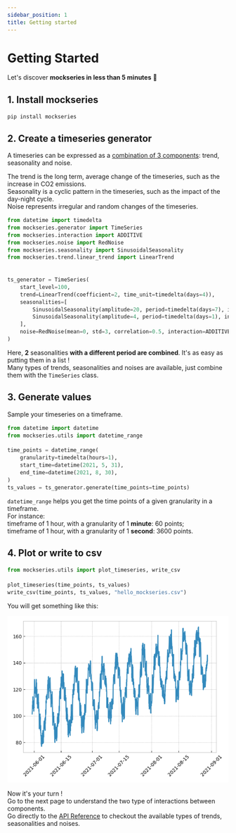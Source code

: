 ```yaml
---
sidebar_position: 1
title: Getting started
---
```


# Getting Started

Let's discover **mockseries in less than 5 minutes** 🚀

## 1. Install mockseries

```shell
pip install mockseries
```

## 2. Create a timeseries generator

A timeseries can be expressed as a [combination of 3 components](https://otexts.com/fpp2/components.html): trend, seasonality and noise.  

The trend is the long term, average change of the timeseries, such as the increase in CO2 emissions.  
Seasonality is a cyclic pattern in the timeseries, such as the impact of the day-night cycle.  
Noise represents irregular and random changes of the timeseries.   

```python
from datetime import timedelta
from mockseries.generator import TimeSeries
from mockseries.interaction import ADDITIVE
from mockseries.noise import RedNoise
from mockseries.seasonality import SinusoidalSeasonality
from mockseries.trend.linear_trend import LinearTrend


ts_generator = TimeSeries(
    start_level=100,
    trend=LinearTrend(coefficient=2, time_unit=timedelta(days=4)),
    seasonalities=[
        SinusoidalSeasonality(amplitude=20, period=timedelta(days=7), interaction=ADDITIVE),
        SinusoidalSeasonality(amplitude=4, period=timedelta(days=1), interaction=ADDITIVE),
    ],
    noise=RedNoise(mean=0, std=3, correlation=0.5, interaction=ADDITIVE),
)
```  
Here, **2** seasonalities **with a different period are combined**. It's as easy as putting them in a list !  
Many types of trends, seasonalities and noises are available, just combine them with the `TimeSeries` class.  


## 3. Generate values 
Sample your timeseries on a timeframe.  
```python
from datetime import datetime
from mockseries.utils import datetime_range

time_points = datetime_range(
    granularity=timedelta(hours=1),
    start_time=datetime(2021, 5, 31),
    end_time=datetime(2021, 8, 30),
)
ts_values = ts_generator.generate(time_points=time_points)
```
`datetime_range` helps you get the time points of a given granularity in a timeframe.  
For instance:  
timeframe of 1 hour, with a granularity of 1 **minute**: 60 points;  
timeframe of 1 hour, with a granularity of 1 **second**: 3600 points. 

## 4. Plot or write to csv 
```python
from mockseries.utils import plot_timeseries, write_csv

plot_timeseries(time_points, ts_values)
write_csv(time_points, ts_values, "hello_mockseries.csv")
```
You will get something like this:

<div style={{textAlign:'center'}}>

![Getting started timeseries](/img/tutorial/getting_started_timeseries.png)

</div>   

Now it's your turn !  
Go to the next page to understand the two type of interactions between components.  
Go directly to the [API Reference](./API%20Reference/mockseries/main) to checkout the available types of trends, seasonalities and noises.




